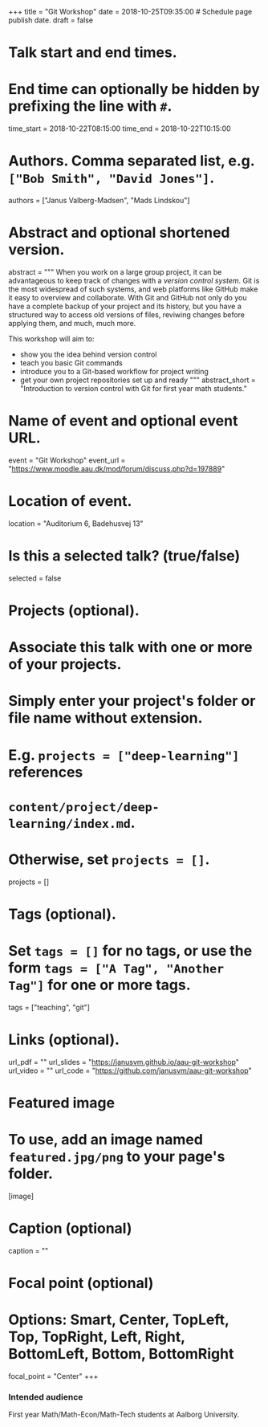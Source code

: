 +++
title = "Git Workshop"
date = 2018-10-25T09:35:00  # Schedule page publish date.
draft = false

# Talk start and end times.
#   End time can optionally be hidden by prefixing the line with `#`.
time_start = 2018-10-22T08:15:00
time_end = 2018-10-22T10:15:00

# Authors. Comma separated list, e.g. `["Bob Smith", "David Jones"]`.
authors = ["Janus Valberg-Madsen", "Mads Lindskou"]

# Abstract and optional shortened version.
abstract = """
When you work on a large group project, it can be advantageous to keep track of changes with a _version control system_.
Git is the most widespread of such systems, and web platforms like GitHub make it easy to overview and collaborate.
With Git and GitHub not only do you have a complete backup of your project and its history, but you have a structured way to access old versions of files, reviwing changes before applying them, and much, much more.

This workshop will aim to:

- show you the idea behind version control
- teach you basic Git commands
- introduce you to a Git-based workflow for project writing
- get your own project repositories set up and ready
"""
abstract_short = "Introduction to version control with Git for first year math students."

# Name of event and optional event URL.
event = "Git Workshop"
event_url = "https://www.moodle.aau.dk/mod/forum/discuss.php?d=197889"

# Location of event.
location = "Auditorium 6, Badehusvej 13"

# Is this a selected talk? (true/false)
selected = false

# Projects (optional).
#   Associate this talk with one or more of your projects.
#   Simply enter your project's folder or file name without extension.
#   E.g. `projects = ["deep-learning"]` references
#   `content/project/deep-learning/index.md`.
#   Otherwise, set `projects = []`.
projects = []

# Tags (optional).
#   Set `tags = []` for no tags, or use the form `tags = ["A Tag", "Another Tag"]` for one or more tags.
tags = ["teaching", "git"]

# Links (optional).
url_pdf = ""
url_slides = "https://janusvm.github.io/aau-git-workshop"
url_video = ""
url_code = "https://github.com/janusvm/aau-git-workshop"

# Featured image
# To use, add an image named `featured.jpg/png` to your page's folder.
[image]
  # Caption (optional)
  caption = ""

  # Focal point (optional)
  # Options: Smart, Center, TopLeft, Top, TopRight, Left, Right, BottomLeft, Bottom, BottomRight
  focal_point = "Center"
+++

### Intended audience

First year Math/Math-Econ/Math-Tech students at Aalborg University.

